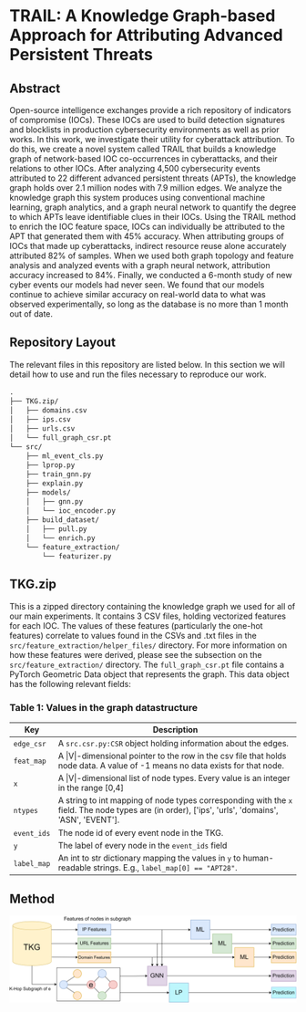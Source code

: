 # TRAIL: A Knowledge Graph-based Approach for Attributing Advanced Persistent Threats

## Abstract

Open-source intelligence exchanges provide a rich repository of indicators of compromise (IOCs).
These IOCs are used to build detection signatures and blocklists in production cybersecurity environments as well as prior works.
In this work, we investigate their utility for cyberattack attribution.
To do this, we create a novel system called TRAIL that builds a knowledge graph of network-based IOC co-occurrences in cyberattacks, and their relations to other IOCs.
After analyzing 4,500 cybersecurity events attributed to 22 different advanced persistent threats (APTs), the knowledge graph holds over 2.1 million nodes with 7.9 million edges.
We analyze the knowledge graph this system produces using conventional machine learning, graph analytics, and a graph neural network to quantify the degree to which APTs leave identifiable clues in their IOCs.
Using the TRAIL method to enrich the IOC feature space, IOCs can individually be attributed to the APT that generated them with 45% accuracy.
When attributing groups of IOCs that made up cyberattacks, indirect resource reuse alone accurately attributed 82% of samples.
When we used both graph topology and feature analysis and analyzed events with a graph neural network, attribution accuracy increased to 84%.
Finally, we conducted a 6-month study of new cyber events our models had never seen.
We found that our models continue to achieve similar accuracy on real-world data to what was observed experimentally, so long as the database is no more than 1 month out of date.

## Repository Layout
The relevant files in this repository are listed below. In this section we will detail how to use and run the files necessary to reproduce our work.

```
.
├── TKG.zip/
│   ├── domains.csv
│   ├── ips.csv
│   ├── urls.csv
│   └── full_graph_csr.pt
└── src/
    ├── ml_event_cls.py
    ├── lprop.py
    ├── train_gnn.py
    ├── explain.py
    ├── models/
    │   ├── gnn.py
    │   └── ioc_encoder.py
    ├── build_dataset/
    │   ├── pull.py
    │   └── enrich.py
    └── feature_extraction/
        └── featurizer.py
```

## TKG.zip
This is a zipped directory containing the knowledge graph we used for all of our main experiments. It contains 3 CSV files, holding vectorized features for each IOC. The values of these features (particularly the one-hot features) correlate to values found in the CSVs and .txt files in the `src/feature_extraction/helper_files/` directory. For more information on how these features were derived, please see the subsection on the `src/feature_extraction/` directory. The `full_graph_csr.pt` file contains a PyTorch Geometric Data object that represents the graph. This data object has the following relevant fields:

<h3 style='align="center";'>Table 1: Values in the graph datastructure</h3>

| Key         | Description                                                                                                                                        |
|-------------|----------------------------------------------------------------------------------------------------------------------------------------------------|
| `edge_csr`  | A `src.csr.py:CSR` object holding information about the edges.                                                                                     |
| `feat_map`  | A \|V\|-dimensional pointer to the row in the csv file that holds node data. A value of -1 means no data exists for that node.                     |
| `x`         | A \|V\|-dimensional list of node types. Every value is an integer in the range [0,4]                                                               |
| `ntypes`    | A string to int mapping of node types corresponding with the `x` field. The node types are (in order), ['ips', 'urls', 'domains', 'ASN', 'EVENT']. |
| `event_ids` | The node id of every event node in the TKG.                                                                                                        |
| `y`         | The label of every node in the `event_ids` field                                                                                                   |
| `label_map` | An int to str dictionary mapping the values in `y` to human-readable strings. E.g., `label_map[0] == "APT28"`.                                     |

## Method

<img src="./img/ways_of_predicting.png" style="background-color:white;">